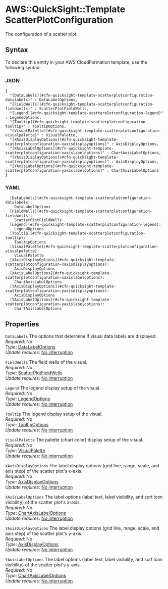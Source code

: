 # AWS::QuickSight::Template ScatterPlotConfiguration<a name="aws-properties-quicksight-template-scatterplotconfiguration"></a>

The configuration of a scatter plot\.

## Syntax<a name="aws-properties-quicksight-template-scatterplotconfiguration-syntax"></a>

To declare this entity in your AWS CloudFormation template, use the following syntax:

### JSON<a name="aws-properties-quicksight-template-scatterplotconfiguration-syntax.json"></a>

```
{
  "[DataLabels](#cfn-quicksight-template-scatterplotconfiguration-datalabels)" : DataLabelOptions,
  "[FieldWells](#cfn-quicksight-template-scatterplotconfiguration-fieldwells)" : ScatterPlotFieldWells,
  "[Legend](#cfn-quicksight-template-scatterplotconfiguration-legend)" : LegendOptions,
  "[Tooltip](#cfn-quicksight-template-scatterplotconfiguration-tooltip)" : TooltipOptions,
  "[VisualPalette](#cfn-quicksight-template-scatterplotconfiguration-visualpalette)" : VisualPalette,
  "[XAxisDisplayOptions](#cfn-quicksight-template-scatterplotconfiguration-xaxisdisplayoptions)" : AxisDisplayOptions,
  "[XAxisLabelOptions](#cfn-quicksight-template-scatterplotconfiguration-xaxislabeloptions)" : ChartAxisLabelOptions,
  "[YAxisDisplayOptions](#cfn-quicksight-template-scatterplotconfiguration-yaxisdisplayoptions)" : AxisDisplayOptions,
  "[YAxisLabelOptions](#cfn-quicksight-template-scatterplotconfiguration-yaxislabeloptions)" : ChartAxisLabelOptions
}
```

### YAML<a name="aws-properties-quicksight-template-scatterplotconfiguration-syntax.yaml"></a>

```
  [DataLabels](#cfn-quicksight-template-scatterplotconfiguration-datalabels):
    DataLabelOptions
  [FieldWells](#cfn-quicksight-template-scatterplotconfiguration-fieldwells):
    ScatterPlotFieldWells
  [Legend](#cfn-quicksight-template-scatterplotconfiguration-legend):
    LegendOptions
  [Tooltip](#cfn-quicksight-template-scatterplotconfiguration-tooltip):
    TooltipOptions
  [VisualPalette](#cfn-quicksight-template-scatterplotconfiguration-visualpalette):
    VisualPalette
  [XAxisDisplayOptions](#cfn-quicksight-template-scatterplotconfiguration-xaxisdisplayoptions):
    AxisDisplayOptions
  [XAxisLabelOptions](#cfn-quicksight-template-scatterplotconfiguration-xaxislabeloptions):
    ChartAxisLabelOptions
  [YAxisDisplayOptions](#cfn-quicksight-template-scatterplotconfiguration-yaxisdisplayoptions):
    AxisDisplayOptions
  [YAxisLabelOptions](#cfn-quicksight-template-scatterplotconfiguration-yaxislabeloptions):
    ChartAxisLabelOptions
```

## Properties<a name="aws-properties-quicksight-template-scatterplotconfiguration-properties"></a>

`DataLabels` <a name="cfn-quicksight-template-scatterplotconfiguration-datalabels"></a>
The options that determine if visual data labels are displayed\.  
_Required_: No  
_Type_: [DataLabelOptions](aws-properties-quicksight-template-datalabeloptions.md)  
_Update requires_: [No interruption](https://docs.aws.amazon.com/AWSCloudFormation/latest/UserGuide/using-cfn-updating-stacks-update-behaviors.html#update-no-interrupt)

`FieldWells` <a name="cfn-quicksight-template-scatterplotconfiguration-fieldwells"></a>
The field wells of the visual\.  
_Required_: No  
_Type_: [ScatterPlotFieldWells](aws-properties-quicksight-template-scatterplotfieldwells.md)  
_Update requires_: [No interruption](https://docs.aws.amazon.com/AWSCloudFormation/latest/UserGuide/using-cfn-updating-stacks-update-behaviors.html#update-no-interrupt)

`Legend` <a name="cfn-quicksight-template-scatterplotconfiguration-legend"></a>
The legend display setup of the visual\.  
_Required_: No  
_Type_: [LegendOptions](aws-properties-quicksight-template-legendoptions.md)  
_Update requires_: [No interruption](https://docs.aws.amazon.com/AWSCloudFormation/latest/UserGuide/using-cfn-updating-stacks-update-behaviors.html#update-no-interrupt)

`Tooltip` <a name="cfn-quicksight-template-scatterplotconfiguration-tooltip"></a>
The legend display setup of the visual\.  
_Required_: No  
_Type_: [TooltipOptions](aws-properties-quicksight-template-tooltipoptions.md)  
_Update requires_: [No interruption](https://docs.aws.amazon.com/AWSCloudFormation/latest/UserGuide/using-cfn-updating-stacks-update-behaviors.html#update-no-interrupt)

`VisualPalette` <a name="cfn-quicksight-template-scatterplotconfiguration-visualpalette"></a>
The palette \(chart color\) display setup of the visual\.  
_Required_: No  
_Type_: [VisualPalette](aws-properties-quicksight-template-visualpalette.md)  
_Update requires_: [No interruption](https://docs.aws.amazon.com/AWSCloudFormation/latest/UserGuide/using-cfn-updating-stacks-update-behaviors.html#update-no-interrupt)

`XAxisDisplayOptions` <a name="cfn-quicksight-template-scatterplotconfiguration-xaxisdisplayoptions"></a>
The label display options \(grid line, range, scale, and axis step\) of the scatter plot's x\-axis\.  
_Required_: No  
_Type_: [AxisDisplayOptions](aws-properties-quicksight-template-axisdisplayoptions.md)  
_Update requires_: [No interruption](https://docs.aws.amazon.com/AWSCloudFormation/latest/UserGuide/using-cfn-updating-stacks-update-behaviors.html#update-no-interrupt)

`XAxisLabelOptions` <a name="cfn-quicksight-template-scatterplotconfiguration-xaxislabeloptions"></a>
The label options \(label text, label visibility, and sort icon visibility\) of the scatter plot's x\-axis\.  
_Required_: No  
_Type_: [ChartAxisLabelOptions](aws-properties-quicksight-template-chartaxislabeloptions.md)  
_Update requires_: [No interruption](https://docs.aws.amazon.com/AWSCloudFormation/latest/UserGuide/using-cfn-updating-stacks-update-behaviors.html#update-no-interrupt)

`YAxisDisplayOptions` <a name="cfn-quicksight-template-scatterplotconfiguration-yaxisdisplayoptions"></a>
The label display options \(grid line, range, scale, and axis step\) of the scatter plot's y\-axis\.  
_Required_: No  
_Type_: [AxisDisplayOptions](aws-properties-quicksight-template-axisdisplayoptions.md)  
_Update requires_: [No interruption](https://docs.aws.amazon.com/AWSCloudFormation/latest/UserGuide/using-cfn-updating-stacks-update-behaviors.html#update-no-interrupt)

`YAxisLabelOptions` <a name="cfn-quicksight-template-scatterplotconfiguration-yaxislabeloptions"></a>
The label options \(label text, label visibility, and sort icon visibility\) of the scatter plot's y\-axis\.  
_Required_: No  
_Type_: [ChartAxisLabelOptions](aws-properties-quicksight-template-chartaxislabeloptions.md)  
_Update requires_: [No interruption](https://docs.aws.amazon.com/AWSCloudFormation/latest/UserGuide/using-cfn-updating-stacks-update-behaviors.html#update-no-interrupt)
